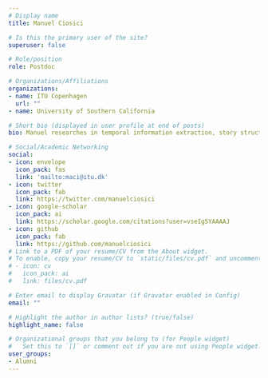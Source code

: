 ```yaml
---
# Display name
title: Manuel Ciosici

# Is this the primary user of the site?
superuser: false

# Role/position
role: Postdoc

# Organizations/Affiliations
organizations:
- name: ITU Copenhagen
  url: ""
- name: University of Southern California

# Short bio (displayed in user profile at end of posts)
bio: Manuel researches in temporal information extraction, story structure, and information-theoretic methods.

# Social/Academic Networking
social:
- icon: envelope
  icon_pack: fas
  link: 'mailto:maci@itu.dk'
- icon: twitter
  icon_pack: fab
  link: https://twitter.com/manuelciosici
- icon: google-scholar
  icon_pack: ai
  link: https://scholar.google.com/citations?user=vseIg5YAAAAJ
- icon: github
  icon_pack: fab
  link: https://github.com/manuelciosici
# Link to a PDF of your resume/CV from the About widget.
# To enable, copy your resume/CV to `static/files/cv.pdf` and uncomment the lines below.
# - icon: cv
#   icon_pack: ai
#   link: files/cv.pdf

# Enter email to display Gravatar (if Gravatar enabled in Config)
email: ""

# Highlight the author in author lists? (true/false)
highlight_name: false

# Organizational groups that you belong to (for People widget)
#   Set this to `[]` or comment out if you are not using People widget.
user_groups:
- Alumni
---
```



